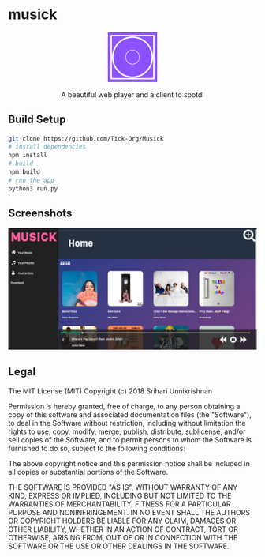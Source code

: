 # musick
<p align="center"><img  width="20%;" height="20%;" src="src/assets/logo.png" /></p>
<p align="center">A beautiful web player and a client to spotdl</p>

## Build Setup

``` bash
git clone https://github.com/Tick-Org/Musick
# install dependencies
npm install
# build 
npm build
# run the app
python3 run.py
```
## Screenshots
<img src="src/assets/ss.png"/>

## Legal
The MIT License (MIT)
Copyright (c) 2018 Srihari Unnikrishnan

Permission is hereby granted, free of charge, to any person obtaining a copy of this software and associated documentation files (the "Software"), to deal in the Software without restriction, including without limitation the rights to use, copy, modify, merge, publish, distribute, sublicense, and/or sell copies of the Software, and to permit persons to whom the Software is furnished to do so, subject to the following conditions:

The above copyright notice and this permission notice shall be included in all copies or substantial portions of the Software.

THE SOFTWARE IS PROVIDED "AS IS", WITHOUT WARRANTY OF ANY KIND, EXPRESS OR IMPLIED, INCLUDING BUT NOT LIMITED TO THE WARRANTIES OF MERCHANTABILITY, FITNESS FOR A PARTICULAR PURPOSE AND NONINFRINGEMENT. IN NO EVENT SHALL THE AUTHORS OR COPYRIGHT HOLDERS BE LIABLE FOR ANY CLAIM, DAMAGES OR OTHER LIABILITY, WHETHER IN AN ACTION OF CONTRACT, TORT OR OTHERWISE, ARISING FROM, OUT OF OR IN CONNECTION WITH THE SOFTWARE OR THE USE OR OTHER DEALINGS IN THE SOFTWARE.
